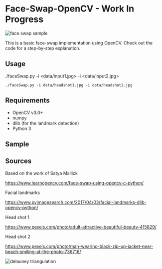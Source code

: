 # Face-Swap-OpenCV - Work In Progress
![face swap sample](https://raw.githubusercontent.com/BruceMacD/Face-Swap-OpenCV/master/images/face_swapped.png)

This is a basic face-swap implementation using OpenCV. Check out the code for a step-by-step explanation.

## Usage
./faceSwap.py -i <data/input1.jpg> -i <data/input2.jpg>

```
./faceSwap.py -i data/headshot1.jpg -i data/headshot2.jpg
```

## Requirements
* OpenCV v3.0+
* numpy
* dlib (for the landmark detection)
* Python 3

## Sample

## Sources
Based on the work of Satya Mallick

https://www.learnopencv.com/face-swap-using-opencv-c-python/

Facial landmarks

https://www.pyimagesearch.com/2017/04/03/facial-landmarks-dlib-opencv-python/

Head shot 1

https://www.pexels.com/photo/adult-attractive-beautiful-beauty-415829/

Head shot 2

https://www.pexels.com/photo/man-wearing-black-zip-up-jacket-near-beach-smiling-at-the-photo-736716/

![delauney triangulation](https://github.com/BruceMacD/Face-Swap-OpenCV/blob/master/images/delauney_landmarks.png)
